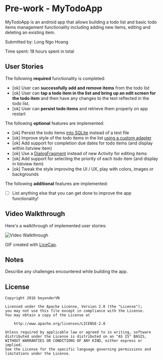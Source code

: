 # Pre-work - MyTodoApp

MyTodoApp is an android app that allows building a todo list and basic todo items management functionality including adding new items, editing and deleting an existing item.

Submitted by: Long Ngo Hoang

Time spent: 18 hours spent in total

## User Stories

The following **required** functionality is completed:

* [ok] User can **successfully add and remove items** from the todo list
* [ok] User can **tap a todo item in the list and bring up an edit screen for the todo item** and then have any changes to the text reflected in the todo list.
* [ok] User can **persist todo items** and retrieve them properly on app restart

The following **optional** features are implemented:

* [ok] Persist the todo items [into SQLite](http://guides.codepath.com/android/Persisting-Data-to-the-Device#sqlite) instead of a text file
* [ok] Improve style of the todo items in the list [using a custom adapter](http://guides.codepath.com/android/Using-an-ArrayAdapter-with-ListView)
* [ok] Add support for completion due dates for todo items (and display within listview item)
* [ok] Use a [DialogFragment](http://guides.codepath.com/android/Using-DialogFragment) instead of new Activity for editing items
* [ok] Add support for selecting the priority of each todo item (and display in listview item)
* [ok] Tweak the style improving the UI / UX, play with colors, images or backgrounds

The following **additional** features are implemented:

* [ ] List anything else that you can get done to improve the app functionality!

## Video Walkthrough 

Here's a walkthrough of implemented user stories:

<img src='http://imgur.com/a/ktsns' title='Video Walkthrough' width='' alt='Video Walkthrough' />

GIF created with [LiceCap](http://www.cockos.com/licecap/).

## Notes

Describe any challenges encountered while building the app.

## License

    Copyright 2016 beyonderVN

    Licensed under the Apache License, Version 2.0 (the "License");
    you may not use this file except in compliance with the License.
    You may obtain a copy of the License at

        http://www.apache.org/licenses/LICENSE-2.0

    Unless required by applicable law or agreed to in writing, software
    distributed under the License is distributed on an "AS IS" BASIS,
    WITHOUT WARRANTIES OR CONDITIONS OF ANY KIND, either express or implied.
    See the License for the specific language governing permissions and
    limitations under the License.
